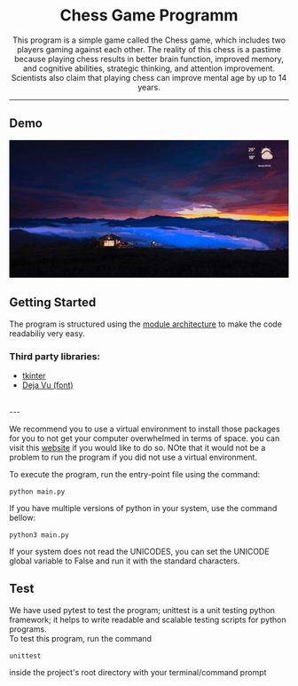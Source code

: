 

<h1 align="center"> Chess Game Programm</h1>

<p align="center">This program is a simple game called the Chess game, which includes two players gaming against each other. The reality of this chess is a pastime because playing chess results in better brain function, improved memory, and cognitive abilities, strategic thinking, and attention improvement. Scientists also claim that playing chess can improve mental age by up to 14 years.</p>

---
## Demo
<img src="./Demo.gif" alt="Demo">

## Getting Started
The program is structured using the [module architecture](https://www.tutorialspoint.com/python/python_modules.htm#:~:text=A%20module%20allows%20you%20to,file%20consisting%20of%20Python%20code) to make the code readabiliy very easy.

### Third party libraries:
- [tkinter](https://pypi.org/project/tkintertable/)
- [Deja Vu (font)](https://www.1001fonts.com/dejavu-sans-font.html)

</br>
---

We recommend you to use a virtual environment to install those packages for you to not get your computer overwhelmed in terms of space. you can visit this [website](https://docs.python.org/3/library/venv.html) if you would like to do so. NOte that it would not be a problem to run the program if you did not use a virtual environment.



To execute the program, run the entry-point file using the command:

```
python main.py
```
If you have multiple versions of python in your system, use the command bellow:
```
python3 main.py
```

If your system does not read the UNICODES, you can set the UNICODE global variable to False and run it with the standard characters.
## Test
We have used pytest to test the program; unittest is a unit testing python framework; it helps to write readable and scalable testing scripts for python programs. <br/>
To test this program, run the command
```
unittest
```
inside the project's root directory with your terminal/command prompt
